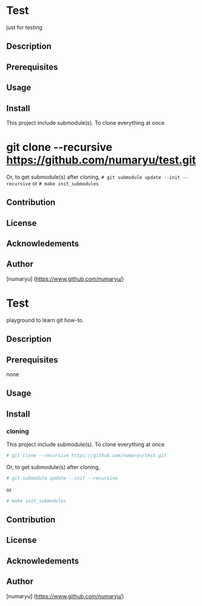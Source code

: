 Test
===

just for testing

## Description

## Prerequisites

## Usage

## Install

This project include submodule(s). To clone everything at once
# git clone --recursive https://github.com/numaryu/test.git

Or, to get submodule(s) after cloning,
`# git submodule update --init --recursive`
or
`# make init_submodules`

## Contribution

## License

<!-- This project is licensed under the MIT License - see the [LICENSE.md](LICENSE.md) file for details -->

## Acknowledements

## Author

[numaryu] (https://www.github.com/numaryu/)

Test
===

playground to learn git how-to.

## Description

## Prerequisites

none

## Usage

## Install

### cloning

This project include submodule(s). To clone everything at once  
```sh
# git clone --recursive https://github.com/numaryu/test.git`
```

Or, to get submodule(s) after cloning,  
```sh
# git submodule update --init --recursive
```
or  
```sh
# make init_submodules
``` 

## Contribution

## License

<!-- This project is licensed under the MIT License - see the [LICENSE.md](LICENSE.md) file for details -->

## Acknowledements

## Author

[numaryu] (https://www.github.com/numaryu/)
